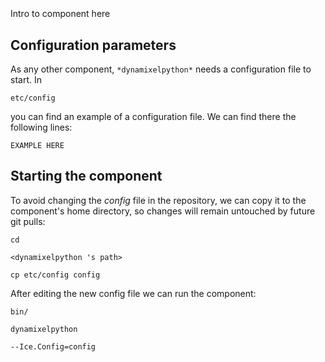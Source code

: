 ```
```
#
``` dynamixelpython
```
Intro to component here


## Configuration parameters
As any other component,
``` *dynamixelpython* ```
needs a configuration file to start. In

    etc/config

you can find an example of a configuration file. We can find there the following lines:

    EXAMPLE HERE

    
## Starting the component
To avoid changing the *config* file in the repository, we can copy it to the component's home directory, so changes will remain untouched by future git pulls:

    cd

``` <dynamixelpython 's path> ```

    cp etc/config config
    
After editing the new config file we can run the component:

    bin/

```dynamixelpython ```

    --Ice.Config=config
